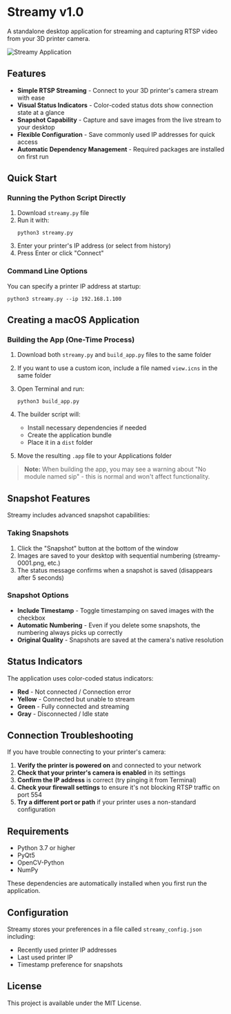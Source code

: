 # Streamy v1.0

A standalone desktop application for streaming and capturing RTSP video from your 3D printer camera.

![Streamy Application](https://placeholder-image.com/streamy-screenshot.png)

## Features

- **Simple RTSP Streaming** - Connect to your 3D printer's camera stream with ease
- **Visual Status Indicators** - Color-coded status dots show connection state at a glance
- **Snapshot Capability** - Capture and save images from the live stream to your desktop
- **Flexible Configuration** - Save commonly used IP addresses for quick access
- **Automatic Dependency Management** - Required packages are installed on first run

## Quick Start

### Running the Python Script Directly

1. Download `streamy.py` file
2. Run it with:
   ```
   python3 streamy.py
   ```
3. Enter your printer's IP address (or select from history)
4. Press Enter or click "Connect"

### Command Line Options

You can specify a printer IP address at startup:
```
python3 streamy.py --ip 192.168.1.100
```

## Creating a macOS Application

### Building the App (One-Time Process)

1. Download both `streamy.py` and `build_app.py` files to the same folder
2. If you want to use a custom icon, include a file named `view.icns` in the same folder
3. Open Terminal and run:
   ```
   python3 build_app.py
   ```
4. The builder script will:
   - Install necessary dependencies if needed
   - Create the application bundle
   - Place it in a `dist` folder

5. Move the resulting `.app` file to your Applications folder

> **Note:** When building the app, you may see a warning about "No module named sip" - this is normal and won't affect functionality.

## Snapshot Features

Streamy includes advanced snapshot capabilities:

### Taking Snapshots

1. Click the "Snapshot" button at the bottom of the window
2. Images are saved to your desktop with sequential numbering (streamy-0001.png, etc.)
3. The status message confirms when a snapshot is saved (disappears after 5 seconds)

### Snapshot Options

- **Include Timestamp** - Toggle timestamping on saved images with the checkbox
- **Automatic Numbering** - Even if you delete some snapshots, the numbering always picks up correctly
- **Original Quality** - Snapshots are saved at the camera's native resolution

## Status Indicators

The application uses color-coded status indicators:

- **Red** - Not connected / Connection error
- **Yellow** - Connected but unable to stream
- **Green** - Fully connected and streaming
- **Gray** - Disconnected / Idle state

## Connection Troubleshooting

If you have trouble connecting to your printer's camera:

1. **Verify the printer is powered on** and connected to your network
2. **Check that your printer's camera is enabled** in its settings
3. **Confirm the IP address** is correct (try pinging it from Terminal)
4. **Check your firewall settings** to ensure it's not blocking RTSP traffic on port 554
5. **Try a different port or path** if your printer uses a non-standard configuration

## Requirements

- Python 3.7 or higher
- PyQt5
- OpenCV-Python
- NumPy

These dependencies are automatically installed when you first run the application.

## Configuration

Streamy stores your preferences in a file called `streamy_config.json` including:

- Recently used printer IP addresses
- Last used printer IP
- Timestamp preference for snapshots

## License

This project is available under the MIT License.
